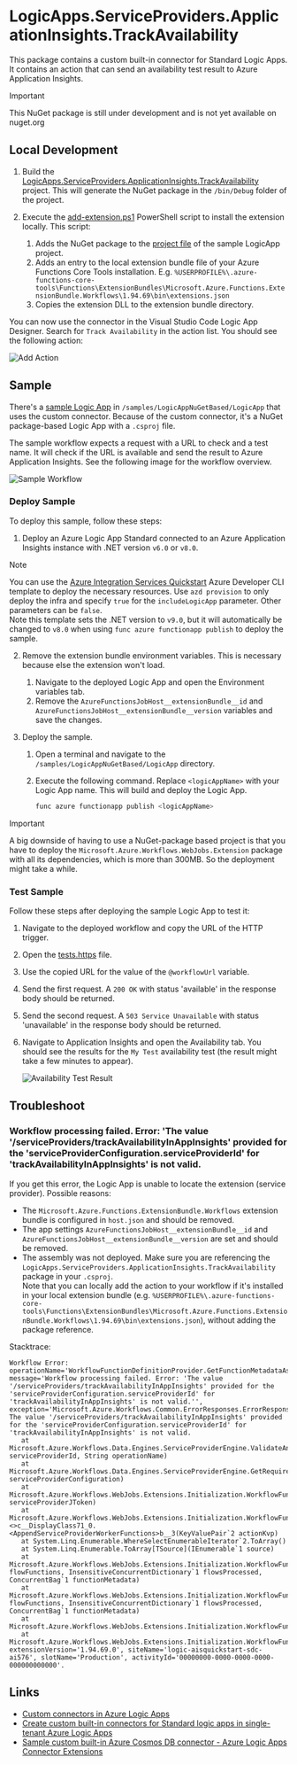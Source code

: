 # LogicApps.ServiceProviders.ApplicationInsights.TrackAvailability

This package contains a custom built-in connector for Standard Logic Apps. It contains an action that can send an availability test result to Azure Application Insights.

> [!IMPORTANT]  
> This NuGet package is still under development and is not yet available on nuget.org

## Local Development

1. Build the [LogicApps.ServiceProviders.ApplicationInsights.TrackAvailability](/src/LogicApps.ServiceProviders.ApplicationInsights.TrackAvailability.csproj) project. This will generate the NuGet package in the `/bin/Debug` folder of the project.

1. Execute the [add-extension.ps1](/scripts/add-extension.ps1) PowerShell script to install the extension locally. This script:

    1. Adds the NuGet package to the [project file](/samples/LogicAppNuGetBased/LogicApp/LogicApp.csproj) of the sample LogicApp project.
    1. Adds an entry to the local extension bundle file of your Azure Functions Core Tools installation. 
       E.g. `%USERPROFILE%\.azure-functions-core-tools\Functions\ExtensionBundles\Microsoft.Azure.Functions.ExtensionBundle.Workflows\1.94.69\bin\extensions.json`
    1. Copies the extension DLL to the extension bundle directory.

You can now use the connector in the Visual Studio Code Logic App Designer. Search for `Track Availability` in the action list. You should see the following action:

![Add Action](./images/add-track-availability-action.png)


## Sample

There's a [sample Logic App](/samples/LogicAppNuGetBased/LogicApp/) in `/samples/LogicAppNuGetBased/LogicApp` that uses the custom connector. Because of the custom connector, it's a NuGet package-based Logic App with a `.csproj` file.

The sample workflow expects a request with a URL to check and a test name. It will check if the URL is available and send the result to Azure Application Insights. See the following image for the workflow overview.

![Sample Workflow](/images/sample-workflow.png)

### Deploy Sample

To deploy this sample, follow these steps:

1. Deploy an Azure Logic App Standard connected to an Azure Application Insights instance with .NET version `v6.0` or `v8.0`.  

> [!NOTE]  
> You can use the [Azure Integration Services Quickstart](https://github.com/ronaldbosma/azure-integration-services-quickstart) Azure Developer CLI template to deploy the necessary resources. 
> Use `azd provision` to only deploy the infra and specify `true` for the `includeLogicApp` parameter. Other parameters can be `false`.  
> Note this template sets the .NET version to `v9.0`, but it will automatically be changed to `v8.0` when using `func azure functionapp publish` to deploy the sample.

2. Remove the extension bundle environment variables. This is necessary because else the extension won't load.
   1. Navigate to the deployed Logic App and open the Environment variables tab. 
   1. Remove the `AzureFunctionsJobHost__extensionBundle__id` and `AzureFunctionsJobHost__extensionBundle__version` variables and save the changes. 
   
1. Deploy the sample.
   1. Open a terminal and navigate to the `/samples/LogicAppNuGetBased/LogicApp` directory.
   1. Execute the following command. Replace `<logicAppName>` with your Logic App name. This will build and deploy the Logic App.

      ```bash
      func azure functionapp publish <logicAppName>
      ```

> [!IMPORTANT]  
> A big downside of having to use a NuGet-package based project is that you have to deploy the `Microsoft.Azure.Workflows.WebJobs.Extension` package with all its dependencies, which is more than 300MB. So the deployment might take a while. 

### Test Sample

Follow these steps after deploying the sample Logic App to test it:

1. Navigate to the deployed workflow and copy the URL of the HTTP trigger.
1. Open the [tests.https](/tests/tests.http) file.
1. Use the copied URL for the value of the `@workflowUrl` variable.
1. Send the first request. A `200 OK` with status 'available' in the response body should be returned.
1. Send the second request. A `503 Service Unavailable` with status 'unavailable' in the response body should be returned.
1. Navigate to Application Insights and open the Availability tab. You should see the results for the `My Test` availability test (the result might take a few minutes to appear).

   ![Availability Test Result](/images/availability-test-result.png)

## Troubleshoot

### Workflow processing failed. Error: 'The value '/serviceProviders/trackAvailabilityInAppInsights' provided for the 'serviceProviderConfiguration.serviceProviderId' for 'trackAvailabilityInAppInsights' is not valid.

If you get this error, the Logic App is unable to locate the extension (service provider). Possible reasons:
- The `Microsoft.Azure.Functions.ExtensionBundle.Workflows` extension bundle is configured in `host.json` and should be removed.
- The app settings `AzureFunctionsJobHost__extensionBundle__id` and `AzureFunctionsJobHost__extensionBundle__version` are set and should be removed.
- The assembly was not deployed. Make sure you are referencing the `LogicApps.ServiceProviders.ApplicationInsights.TrackAvailability` package in your `.csproj`.  
  Note that you can locally add the action to your workflow if it's installed in your local extension bundle (e.g. `%USERPROFILE%\.azure-functions-core-tools\Functions\ExtensionBundles\Microsoft.Azure.Functions.ExtensionBundle.Workflows\1.94.69\bin\extensions.json`), without adding the package reference.

Stacktrace:

```
Workflow Error: operationName='WorkflowFunctionDefinitionProvider.GetFunctionMetadataAsync', message='Workflow processing failed. Error: 'The value '/serviceProviders/trackAvailabilityInAppInsights' provided for the 'serviceProviderConfiguration.serviceProviderId' for 'trackAvailabilityInAppInsights' is not valid.'', exception='Microsoft.Azure.Workflows.Common.ErrorResponses.ErrorResponseMessageException: The value '/serviceProviders/trackAvailabilityInAppInsights' provided for the 'serviceProviderConfiguration.serviceProviderId' for 'trackAvailabilityInAppInsights' is not valid.
   at Microsoft.Azure.Workflows.Data.Engines.ServiceProviderEngine.ValidateAndGetServiceProvider(String serviceProviderId, String operationName)
   at Microsoft.Azure.Workflows.Data.Engines.ServiceProviderEngine.GetRequiredLanguageWorkers(ServiceProviderConfiguration serviceProviderConfiguration)
   at Microsoft.Azure.Workflows.WebJobs.Extensions.Initialization.WorkflowFunctionDefinitionProvider.GetServiceProviderLanguageWorkers(JToken serviceProviderJToken)
   at Microsoft.Azure.Workflows.WebJobs.Extensions.Initialization.WorkflowFunctionDefinitionProvider.<>c__DisplayClass71_0.<AppendServiceProviderWorkerFunctions>b__3(KeyValuePair`2 actionKvp)
   at System.Linq.Enumerable.WhereSelectEnumerableIterator`2.ToArray()
   at System.Linq.Enumerable.ToArray[TSource](IEnumerable`1 source)
   at Microsoft.Azure.Workflows.WebJobs.Extensions.Initialization.WorkflowFunctionDefinitionProvider.AppendServiceProviderWorkerFunctions(FlowFunction[] flowFunctions, InsensitiveConcurrentDictionary`1 flowsProcessed, ConcurrentBag`1 functionMetadata)
   at Microsoft.Azure.Workflows.WebJobs.Extensions.Initialization.WorkflowFunctionDefinitionProvider.LoadRequiredLanguageTriggerBinding(FlowFunction[] flowFunctions, InsensitiveConcurrentDictionary`1 flowsProcessed, ConcurrentBag`1 functionMetadata)
   at Microsoft.Azure.Workflows.WebJobs.Extensions.Initialization.WorkflowFunctionDefinitionProvider.ProcessWorkflowFiles()
   at Microsoft.Azure.Workflows.WebJobs.Extensions.Initialization.WorkflowFunctionDefinitionProvider.GetFunctionMetadataAsync()', extensionVersion='1.94.69.0', siteName='logic-aisquickstart-sdc-ai576', slotName='Production', activityId='00000000-0000-0000-0000-000000000000'.
```

## Links

- [Custom connectors in Azure Logic Apps](https://learn.microsoft.com/en-us/azure/logic-apps/custom-connector-overview)
- [Create custom built-in connectors for Standard logic apps in single-tenant Azure Logic Apps](https://learn.microsoft.com/en-us/azure/logic-apps/create-custom-built-in-connector-standard)
- [ Sample custom built-in Azure Cosmos DB connector - Azure Logic Apps Connector Extensions](https://github.com/Azure/logicapps-connector-extensions/tree/CosmosDB/src/CosmosDB)
